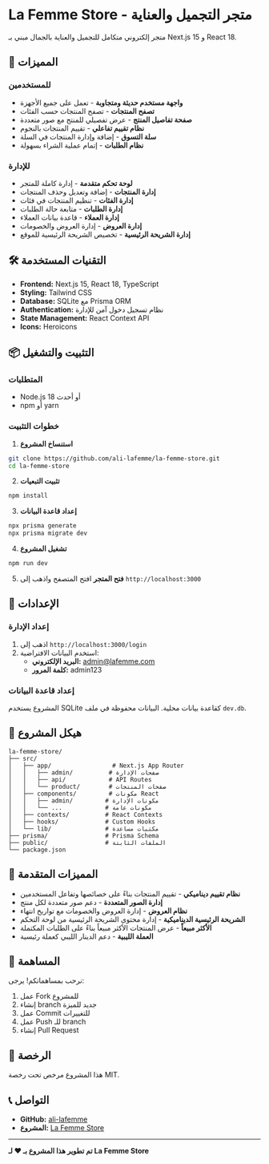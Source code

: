 # La Femme Store - متجر التجميل والعناية

متجر إلكتروني متكامل للتجميل والعناية بالجمال مبني بـ Next.js 15 و React 18.

## 🚀 المميزات

### للمستخدمين
- **واجهة مستخدم حديثة ومتجاوبة** - تعمل على جميع الأجهزة
- **تصفح المنتجات** - تصفح المنتجات حسب الفئات
- **صفحة تفاصيل المنتج** - عرض تفصيلي للمنتج مع صور متعددة
- **نظام تقييم تفاعلي** - تقييم المنتجات بالنجوم
- **سلة التسوق** - إضافة وإدارة المنتجات في السلة
- **نظام الطلبات** - إتمام عملية الشراء بسهولة

### للإدارة
- **لوحة تحكم متقدمة** - إدارة كاملة للمتجر
- **إدارة المنتجات** - إضافة وتعديل وحذف المنتجات
- **إدارة الفئات** - تنظيم المنتجات في فئات
- **إدارة الطلبات** - متابعة حالة الطلبات
- **إدارة العملاء** - قاعدة بيانات العملاء
- **إدارة العروض** - إدارة العروض والخصومات
- **إدارة الشريحة الرئيسية** - تخصيص الشريحة الرئيسية للموقع

## 🛠️ التقنيات المستخدمة

- **Frontend:** Next.js 15, React 18, TypeScript
- **Styling:** Tailwind CSS
- **Database:** SQLite مع Prisma ORM
- **Authentication:** نظام تسجيل دخول آمن للإدارة
- **State Management:** React Context API
- **Icons:** Heroicons

## 📦 التثبيت والتشغيل

### المتطلبات
- Node.js 18 أو أحدث
- npm أو yarn

### خطوات التثبيت

1. **استنساخ المشروع**
```bash
git clone https://github.com/ali-lafemme/la-femme-store.git
cd la-femme-store
```

2. **تثبيت التبعيات**
```bash
npm install
```

3. **إعداد قاعدة البيانات**
```bash
npx prisma generate
npx prisma migrate dev
```

4. **تشغيل المشروع**
```bash
npm run dev
```

5. **فتح المتجر**
افتح المتصفح واذهب إلى `http://localhost:3000`

## 🔧 الإعدادات

### إعداد الإدارة
1. اذهب إلى `http://localhost:3000/login`
2. استخدم البيانات الافتراضية:
   - **البريد الإلكتروني:** admin@lafemme.com
   - **كلمة المرور:** admin123

### إعداد قاعدة البيانات
المشروع يستخدم SQLite كقاعدة بيانات محلية. البيانات محفوظة في ملف `dev.db`.

## 📁 هيكل المشروع

```
la-femme-store/
├── src/
│   ├── app/                 # Next.js App Router
│   │   ├── admin/          # صفحات الإدارة
│   │   ├── api/            # API Routes
│   │   └── product/        # صفحات المنتجات
│   ├── components/         # مكونات React
│   │   ├── admin/         # مكونات الإدارة
│   │   └── ...            # مكونات عامة
│   ├── contexts/          # React Contexts
│   ├── hooks/             # Custom Hooks
│   └── lib/               # مكتبات مساعدة
├── prisma/                # Prisma Schema
├── public/                # الملفات الثابتة
└── package.json
```

## 🌟 المميزات المتقدمة

- **نظام تقييم ديناميكي** - تقييم المنتجات بناءً على خصائصها وتفاعل المستخدمين
- **إدارة الصور المتعددة** - دعم صور متعددة لكل منتج
- **نظام العروض** - إدارة العروض والخصومات مع تواريخ انتهاء
- **الشريحة الرئيسية الديناميكية** - إدارة محتوى الشريحة الرئيسية من لوحة التحكم
- **الأكثر مبيعاً** - عرض المنتجات الأكثر مبيعاً بناءً على الطلبات المكتملة
- **العملة الليبية** - دعم الدينار الليبي كعملة رئيسية

## 🤝 المساهمة

نرحب بمساهماتكم! يرجى:
1. عمل Fork للمشروع
2. إنشاء branch جديد للميزة
3. عمل Commit للتغييرات
4. عمل Push للـ branch
5. إنشاء Pull Request

## 📄 الرخصة

هذا المشروع مرخص تحت رخصة MIT.

## 📞 التواصل

- **GitHub:** [ali-lafemme](https://github.com/ali-lafemme)
- **المشروع:** [La Femme Store](https://github.com/ali-lafemme/la-femme-store)

---

**تم تطوير هذا المشروع بـ ❤️ لـ La Femme Store**
